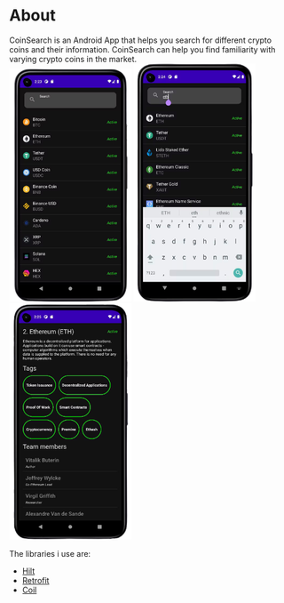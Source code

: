 <h1>About</h1>
CoinSearch is an Android App that helps you search for different crypto coins and their information. CoinSearch can help you find familiarity with varying crypto coins in the market.

<br>

<div style="display:inline-block">
<img src="mockups/crypto-sc-1-removebg-preview.png" width="220">

<img src="mockups/crypto-sc-2-removebg-preview.png" width="220">

<img src="mockups/crypto-sc-3-removebg-preview.png" width="220">

</div>


The libraries i use are: 
- [Hilt](https://dagger.dev/hilt/)
- [Retrofit](https://square.github.io/retrofit/)
- [Coil](https://coil-kt.github.io/coil/getting_started/)
